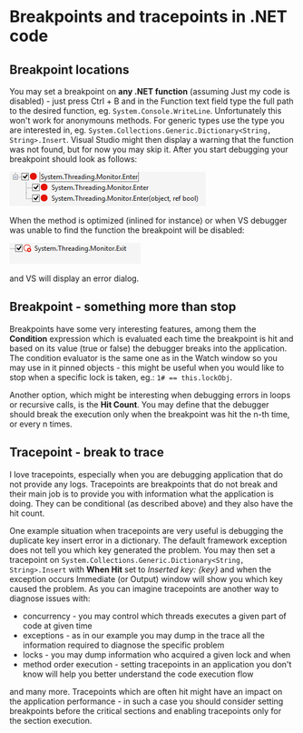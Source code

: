 
Breakpoints and tracepoints in .NET code
========================================

Breakpoint locations
--------------------

You may set a breakpoint on **any .NET function** (assuming Just my code is disabled) - just press Ctrl + B and in the Function text field type the full path to the desired function, eg. `System.Console.WriteLine`. Unfortunately this won't work for anonymouns methods. For generic types use the type you are interested in, eg. `System.Collections.Generic.Dictionary<String, String>.Insert`. Visual Studio might then display a warning that the function was not found, but for now you may skip it. After you start debugging your breakpoint should look as follows:

![valid-break](vs-breakpoints-validbreakpoint.PNG)

When the method is optimized (inlined for instance) or when VS debugger was unable to find the function the breakpoint will be disabled:

![invalid-break](vs-breakpoints-invalidbreakpoint.PNG)

and VS will display an error dialog.

Breakpoint - something more than stop
--------------------------------------

Breakpoints have some very interesting features, among them the **Condition** expression which is evaluated each time the breakpoint is hit and based on its value (true or false) the debugger breaks into the application. The condition evaluator is the same one as in the Watch window so you may use in it pinned objects - this might be useful when you would like to stop when a specific lock is taken, eg.: `1# == this.lockObj`.

Another option, which might be interesting when debugging errors in loops or recursive calls, is the **Hit Count**. You may define that the debugger should break the execution only when the breakpoint was hit the n-th time, or every n times.

Tracepoint - break to trace
---------------------------

I love tracepoints, especially when you are debugging application that do not provide any logs. Tracepoints are breakpoints that do not break and their main job is to provide you with information what the application is doing. They can be conditional (as described above) and they also have the hit count.

One example situation when tracepoints are very useful is debugging the duplicate key insert error in a dictionary. The default framework exception does not tell you which key generated the problem. You may then set a tracepoint on `System.Collections.Generic.Dictionary<String, String>.Insert` with **When Hit** set to *Inserted key: {key}* and when the exception occurs Immediate (or Output) window will show you which key caused the problem. As you can imagine tracepoints are another way to diagnose issues with:

- concurrency - you may control which threads executes a given part of code at given time
- exceptions - as in our example you may dump in the trace all the information required to diagnose the specific problem
- locks - you may dump information who acquired a given lock and when
- method order execution - setting tracepoints in an application you don't know will help you better understand the code execution flow

and many more. Tracepoints which are often hit might have an impact on the application performance - in such a case you should consider setting breakpoints before the critical sections and enabling tracepoints only for the section execution.

